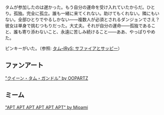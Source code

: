 <!-- title: タム・ガンドル -->
<!-- status: 生存 -->

タムが参加したのは遅かった。もう自分の運命を受け入れていたからだ。ひとり。孤独。完全に孤立。誰も一緒に来てくれない。助けてもくれない。隣にもいない。全部ひとりでやるしかない――複数人が必須とされるダンジョンでさえ？ 彼女は単身で挑むつもりだった。大丈夫。それが自分の運命――孤独であること、誰も寄り添わないこと、永遠に苦しみ続けること――ああ、やっぱりやめた。

ピンキーがいた。（参照: [タム–IRyS: サファイアとサッピー](#edge:irys-kronii)）

## ファンアート

["クイーン・タム・ガンドル" by OOPARTZ](https://x.com/Oopartzy/status/1902600564913139718)

## ミーム

["APT APT APT APT APT APT" by Mioami](https://x.com/Mioami_/status/1919358541783314913)

<!-- irys -->
